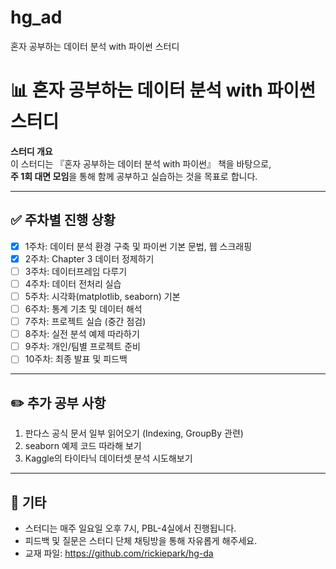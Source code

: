# hg_ad
혼자 공부하는 데이터 분석 with 파이썬 스터디

# 📊 혼자 공부하는 데이터 분석 with 파이썬 스터디

**스터디 개요**  
이 스터디는 『혼자 공부하는 데이터 분석 with 파이썬』 책을 바탕으로,  
**주 1회 대면 모임**을 통해 함께 공부하고 실습하는 것을 목표로 합니다.

---

## ✅ 주차별 진행 상황

- [X] 1주차: 데이터 분석 환경 구축 및 파이썬 기본 문법, 웹 스크래핑
- [X] 2주차: Chapter 3 데이터 정제하기
- [ ] 3주차: 데이터프레임 다루기
- [ ] 4주차: 데이터 전처리 실습
- [ ] 5주차: 시각화(matplotlib, seaborn) 기본
- [ ] 6주차: 통계 기초 및 데이터 해석
- [ ] 7주차: 프로젝트 실습 (중간 점검)
- [ ] 8주차: 실전 분석 예제 따라하기
- [ ] 9주차: 개인/팀별 프로젝트 준비
- [ ] 10주차: 최종 발표 및 피드백

---

## ✏️ 추가 공부 사항

1. 판다스 공식 문서 일부 읽어오기 (Indexing, GroupBy 관련)
2. seaborn 예제 코드 따라해 보기
3. Kaggle의 타이타닉 데이터셋 분석 시도해보기

---

## 📌 기타

- 스터디는 매주 일요일 오후 7시, PBL-4실에서 진행됩니다.
- 피드백 및 질문은 스터디 단체 채팅방을 통해 자유롭게 해주세요.
- 교재 파일: https://github.com/rickiepark/hg-da
